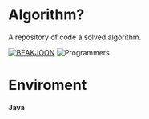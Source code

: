 # Algorithm?

A repository of code a solved algorithm.

[![BEAKJOON](https://d2gd6pc034wcta.cloudfront.net/images/logo@2x.png)](https://www.acmicpc.net/)
![Programmers](https://programmers.co.kr/assets/bi-programmers-light-0d164d49b51a123bab5cca11106145d6fac5a5ac04b8646780369c2a5bc0dd79.png)

# Enviroment

**Java**
